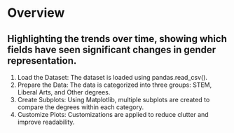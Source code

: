 # Overview

## Highlighting the trends over time, showing which fields have seen significant changes in gender representation.


1. Load the Dataset: The dataset is loaded using pandas.read_csv().
2. Prepare the Data: The data is categorized into three groups: STEM, Liberal Arts, and Other degrees.
3. Create Subplots: Using Matplotlib, multiple subplots are created to compare the degrees within each category.
4. Customize Plots: Customizations are applied to reduce clutter and improve readability.

